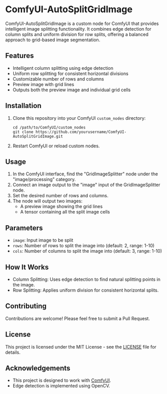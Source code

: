 # ComfyUI-AutoSplitGridImage

ComfyUI-AutoSplitGridImage is a custom node for ComfyUI that provides intelligent image splitting functionality. It combines edge detection for column splits and uniform division for row splits, offering a balanced approach to grid-based image segmentation.

## Features

- Intelligent column splitting using edge detection
- Uniform row splitting for consistent horizontal divisions
- Customizable number of rows and columns
- Preview image with grid lines
- Outputs both the preview image and individual grid cells

## Installation

1. Clone this repository into your ComfyUI `custom_nodes` directory:
   ```
   cd /path/to/ComfyUI/custom_nodes
   git clone https://github.com/yourusername/ComfyUI-AutoSplitGridImage.git
   ```
2. Restart ComfyUI or reload custom nodes.

## Usage

1. In the ComfyUI interface, find the "GridImageSplitter" node under the "image/processing" category.
2. Connect an image output to the "image" input of the GridImageSplitter node.
3. Set the desired number of rows and columns.
4. The node will output two images:
   - A preview image showing the grid lines
   - A tensor containing all the split image cells

## Parameters

- `image`: Input image to be split
- `rows`: Number of rows to split the image into (default: 2, range: 1-10)
- `cols`: Number of columns to split the image into (default: 3, range: 1-10)

## How It Works

- Column Splitting: Uses edge detection to find natural splitting points in the image.
- Row Splitting: Applies uniform division for consistent horizontal splits.

## Contributing

Contributions are welcome! Please feel free to submit a Pull Request.

## License

This project is licensed under the MIT License - see the [LICENSE](LICENSE) file for details.

## Acknowledgements

- This project is designed to work with [ComfyUI](https://github.com/comfyanonymous/ComfyUI).
- Edge detection is implemented using OpenCV.
